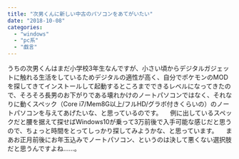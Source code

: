 ```yaml
---
title: "次男くんに新しい中古のパソコンをあてがいたい"
date: "2018-10-08"
categories: 
  - "windows"
  - "pc系"
  - "戯言"
---
```


うちの次男くんはまだ小学校3年生なんですが、小さい頃からデジタルガジェットに触れる生活をしているためデジタルの適性が高く、自分でポケモンのMODを探してきてインストールして起動するところまでできるレベルになってきたので、そろそろ長男のお下がりである壊れかけのノートパソコンではなく、それなりに動くスペック（Core i7/Mem8G以上/フルHD/グラボ付きくらいの）のノートパソコンを与えてあげたいな、と思っているのです。 　例に出しているスペックだと腰を据えて探せばWindows10が乗って3万前後で入手可能な感じだと思うので、ちょっと時間をとってしっかり探してみようかな、と思っています。 　まあお正月前後にお年玉込みでノートパソコン、というのは決して悪くない選択肢だと思うんですよね……。
